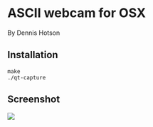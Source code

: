 ASCII webcam for OSX
====

By Dennis Hotson


Installation
----

    make
    ./qt-capture


Screenshot
----

![](http://i.imgur.com/yeWqDra.png)
